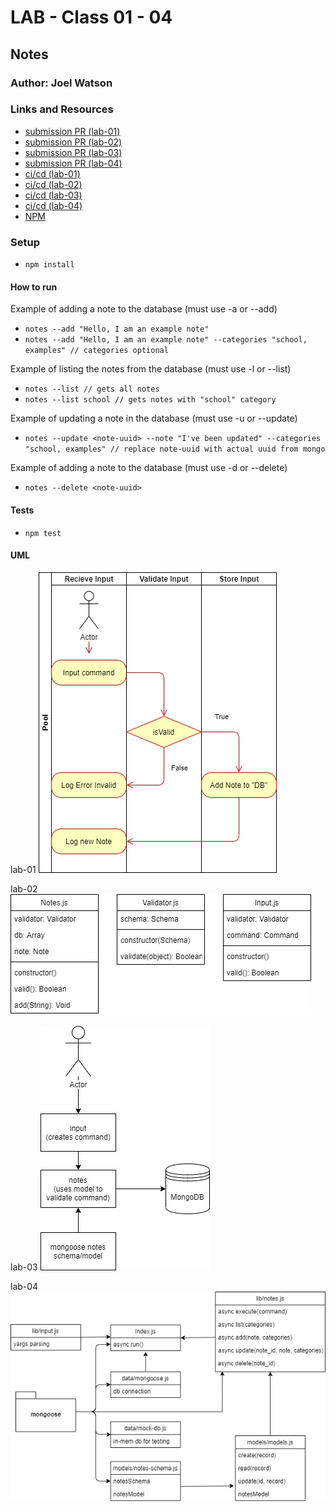 # LAB - Class 01 - 04

## Notes

### Author: Joel Watson

### Links and Resources

- [submission PR (lab-01)](https://github.com/401-advanced-javascript-joel/notes/pull/1)
- [submission PR (lab-02)](https://github.com/401-advanced-javascript-joel/notes/pull/2)
- [submission PR (lab-03)](https://github.com/401-advanced-javascript-joel/notes/pull/3)
- [submission PR (lab-04)](https://github.com/401-advanced-javascript-joel/notes/pull/4)
- [ci/cd (lab-01)](https://github.com/401-advanced-javascript-joel/notes/runs/518200179) 
- [ci/cd (lab-02)](https://github.com/401-advanced-javascript-joel/notes/runs/523368933) 
- [ci/cd (lab-03)](https://github.com/401-advanced-javascript-joel/notes/runs/532289891)
- [ci/cd (lab-04)](https://github.com/401-advanced-javascript-joel/notes/runs/542401133)
- [NPM](https://www.npmjs.com/package/@fellowjoel/notes)

### Setup

- `npm install`

#### How to run

Example of adding a note to the database (must use -a or --add)

- `notes --add "Hello, I am an example note"`
- `notes --add "Hello, I am an example note" --categories "school, examples" // categories optional`

Example of listing the notes from the database (must use -l or --list)

- `notes --list // gets all notes`
- `notes --list school // gets notes with "school" category`

Example of updating a note in the database (must use -u or --update)

- `notes --update <note-uuid> --note "I've been updated" --categories "school, examples" // replace note-uuid with actual uuid from mongo`

Example of adding a note to the database (must use -d or --delete)

- `notes --delete <note-uuid>` 

#### Tests

- `npm test`

#### UML
lab-01
![UML01](https://raw.githubusercontent.com/JoelMWatson/data-structures-and-algorithms/master/assets/notes.jpg)

lab-02
![UML02](https://raw.githubusercontent.com/JoelMWatson/data-structures-and-algorithms/master/assets/classes.jpg)

lab-03
![UML03](https://raw.githubusercontent.com/JoelMWatson/data-structures-and-algorithms/master/assets/mongo.jpg)

lab-04
![UML04](https://raw.githubusercontent.com/JoelMWatson/data-structures-and-algorithms/master/assets/lab-04-uml.jpg)
